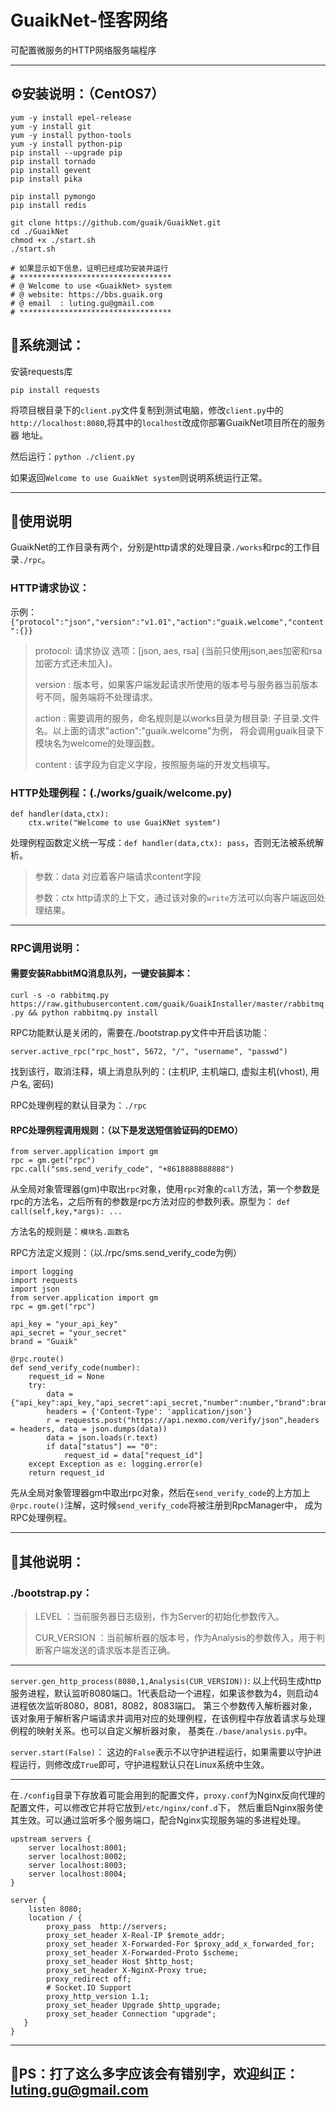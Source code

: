 # GuaikNet-怪客网络

可配置微服务的HTTP网络服务端程序

---

## ⚙️安装说明：（CentOS7）
```
yum -y install epel-release
yum -y install git
yum -y install python-tools
yum -y install python-pip
pip install --upgrade pip
pip install tornado
pip install gevent
pip install pika

pip install pymongo
pip install redis

git clone https://github.com/guaik/GuaikNet.git
cd ./GuaikNet
chmod +x ./start.sh
./start.sh

# 如果显示如下信息，证明已经成功安装并运行
# **********************************
# @ Welcome to use <GuaikNet> system
# @ website: https://bbs.guaik.org
# @ email  : luting.gu@gmail.com
# **********************************
```

## 🚀系统测试：
安装requests库
```
pip install requests
```
将项目根目录下的`client.py`文件复制到测试电脑，修改`client.py`中的`http://localhost:8080`,将其中的`localhost`改成你部署GuaikNet项目所在的服务器
地址。

然后运行：`python ./client.py`

如果返回`Welcome to use GuaikNet system`则说明系统运行正常。

---

## 📝使用说明
GuaikNet的工作目录有两个，分别是http请求的处理目录`./works`和rpc的工作目录`./rpc`。

### HTTP请求协议：
示例：`{"protocol":"json","version":"v1.01","action":"guaik.welcome","content":{}}`
> protocol: 请求协议 选项：[json, aes, rsa] (当前只使用json,aes加密和rsa加密方式还未加入)。
>
> version : 版本号，如果客户端发起请求所使用的版本号与服务器当前版本号不同，服务端将不处理请求。
>
> action  : 需要调用的服务，命名规则是以works目录为根目录: 子目录.文件名。以上面的请求"action":"guaik.welcome"为例，
将会调用guaik目录下模块名为welcome的处理函数。
>
> content : 该字段为自定义字段，按照服务端的开发文档填写。

### HTTP处理例程：(./works/guaik/welcome.py)
```
def handler(data,ctx):
    ctx.write("Welcome to use GuaiKNet system")
```
处理例程函数定义统一写成：`def handler(data,ctx): pass`，否则无法被系统解析。
> 参数：data 对应着客户端请求content字段
>
> 参数：ctx  http请求的上下文，通过该对象的`write`方法可以向客户端返回处理结果。

---

### RPC调用说明：
#### 需要安装RabbitMQ消息队列，一键安装脚本：
`curl -s -o rabbitmq.py https://raw.githubusercontent.com/guaik/GuaikInstaller/master/rabbitmq.py && python rabbitmq.py install`

RPC功能默认是关闭的，需要在./bootstrap.py文件中开启该功能：

`server.active_rpc("rpc_host", 5672, "/", "username", "passwd")`

找到该行，取消注释，填上消息队列的：(主机IP, 主机端口, 虚拟主机(vhost), 用户名, 密码)

RPC处理例程的默认目录为：`./rpc`

#### RPC处理例程调用规则：（以下是发送短信验证码的DEMO）
```
from server.application import gm
rpc = gm.get("rpc")
rpc.call("sms.send_verify_code", "+8618888888888")
```
从全局对象管理器(gm)中取出`rpc`对象，使用`rpc`对象的`call`方法，第一个参数是rpc的方法名，之后所有的参数是rpc方法对应的参数列表。原型为：
`def call(self,key,*args): ...`

方法名的规则是：`模块名.函数名`

RPC方法定义规则：（以./rpc/sms.send_verify_code为例）
```
import logging
import requests
import json
from server.application import gm
rpc = gm.get("rpc")

api_key = "your_api_key"
api_secret = "your_secret"
brand = "Guaik"

@rpc.route()
def send_verify_code(number):
    request_id = None
    try:
        data = {"api_key":api_key,"api_secret":api_secret,"number":number,"brand":brand}
        headers = {'Content-Type': 'application/json'}
        r = requests.post("https://api.nexmo.com/verify/json",headers = headers, data = json.dumps(data))
        data = json.loads(r.text)
        if data["status"] == "0":
            request_id = data["request_id"]
    except Exception as e: logging.error(e)
    return request_id
```
先从全局对象管理器gm中取出rpc对象，然后在`send_verify_code`的上方加上`@rpc.route()`注解，这时候`send_verify_code`将被注册到RpcManager中，
成为RPC处理例程。

---

## 🧙其他说明：
### ./bootstrap.py：
> LEVEL         ：当前服务器日志级别，作为Server的初始化参数传入。
> 
> CUR_VERSION   ：当前解析器的版本号，作为Analysis的参数传入，用于判断客户端发送的请求版本是否正确。

---

`server.gen_http_process(8080,1,Analysis(CUR_VERSION))`:
以上代码生成http服务进程，默认监听8080端口。1代表启动一个进程，如果该参数为4，则启动4进程依次监听8080，8081，8082，8083端口。
第三个参数传入解析器对象，该对象用于解析客户端请求并调用对应的处理例程，在该例程中存放着请求与处理例程的映射关系。也可以自定义解析器对象，
基类在`./base/analysis.py`中。

`server.start(False)`：
这边的`False`表示不以守护进程运行，如果需要以守护进程运行，则修改成`True`即可，守护进程默认只在Linux系统中生效。

---

在`./config`目录下存放着可能会用到的配置文件，`proxy.conf`为Nginx反向代理的配置文件，可以修改它并将它放到`/etc/nginx/conf.d`下，
然后重启Nginx服务使其生效。可以通过监听多个服务端口，配合Nginx实现服务端的多进程处理。
```
upstream servers {
    server localhost:8001;
    server localhost:8002;
    server localhost:8003;
    server localhost:8004;
}

server {
    listen 8080;
    location / {
        proxy_pass  http://servers;
        proxy_set_header X-Real-IP $remote_addr;
        proxy_set_header X-Forwarded-For $proxy_add_x_forwarded_for;
        proxy_set_header X-Forwarded-Proto $scheme;
        proxy_set_header Host $http_host;
        proxy_set_header X-NginX-Proxy true;
        proxy_redirect off;
        # Socket.IO Support
        proxy_http_version 1.1;
        proxy_set_header Upgrade $http_upgrade;
        proxy_set_header Connection "upgrade";
   }
}
```

---

##  🎃PS：打了这么多字应该会有错别字，欢迎纠正：luting.gu@gmail.com


